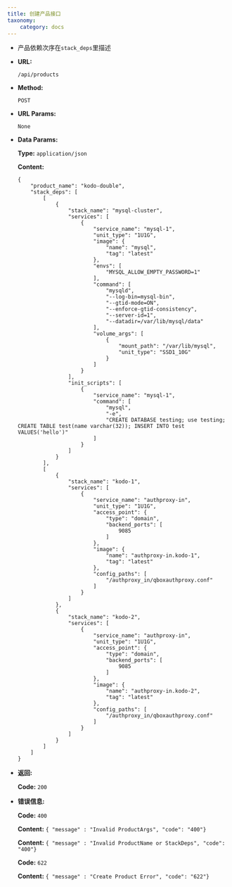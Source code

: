 ```yaml
---
title: 创建产品接口
taxonomy:
    category: docs
---
```

 
- 产品依赖次序在`stack_deps`里描述

* **URL:**

    `/api/products`

* **Method:**

    `POST`

* **URL Params:**

    `None`

* **Data Params:**
	
	**Type:** `application/json`
	
	**Content:**

	```
	{
		"product_name": "kodo-double",
		"stack_deps": [
			[
				{
					"stack_name": "mysql-cluster",
					"services": [
						{
							"service_name": "mysql-1",
							"unit_type": "1U1G",
							"image": {
								"name": "mysql",
								"tag": "latest"
							},
							"envs": [
								"MYSQL_ALLOW_EMPTY_PASSWORD=1"
							],
							"command": [
								"mysqld",
								"--log-bin=mysql-bin",
								"--gtid-mode=ON",
								"--enforce-gtid-consistency",
								"--server-id=1",
								"--datadir=/var/lib/mysql/data"
							],
							"volume_args": [
								{
									"mount_path": "/var/lib/mysql",
									"unit_type": "SSD1_10G"
								}
							]
						}
					],
					"init_scripts": [
						{
							"service_name": "mysql-1",
							"command": [
								"mysql",
								"-e",
								"CREATE DATABASE testing; use testing; CREATE TABLE test(name varchar(32)); INSERT INTO test VALUES('hello')"
							]
						}
					]
				}
			],
			[
				{
					"stack_name": "kodo-1",
					"services": [
						{
							"service_name": "authproxy-in",
							"unit_type": "1U1G",
							"access_point": {
								"type": "domain",
								"backend_ports": [
									9085
								]
							},
							"image": {
								"name": "authproxy-in.kodo-1",
								"tag": "latest"
							},
							"config_paths": [
								"/authproxy_in/qboxauthproxy.conf"
							]
						}
					]
				},
				{
					"stack_name": "kodo-2",
					"services": [
						{
							"service_name": "authproxy-in",
							"unit_type": "1U1G",
							"access_point": {
								"type": "domain",
								"backend_ports": [
									9085
								]
							},
							"image": {
								"name": "authproxy-in.kodo-2",
								"tag": "latest"
							},
							"config_paths": [
								"/authproxy_in/qboxauthproxy.conf"
							]
						}
					]
				}
			]
		]
	}
	```

* **返回:**

	**Code:** `200`

* **错误信息:**

	**Code:** `400`
  	
  	**Content:** `{ "message" : "Invalid ProductArgs", "code": "400"}`
	
	**Content:** `{ "message" : "Invalid ProductName or StackDeps", "code": "400"}`

	**Code:** `622`
  	
  	**Content:** `{ "message" : "Create Product Error", "code": "622"}`